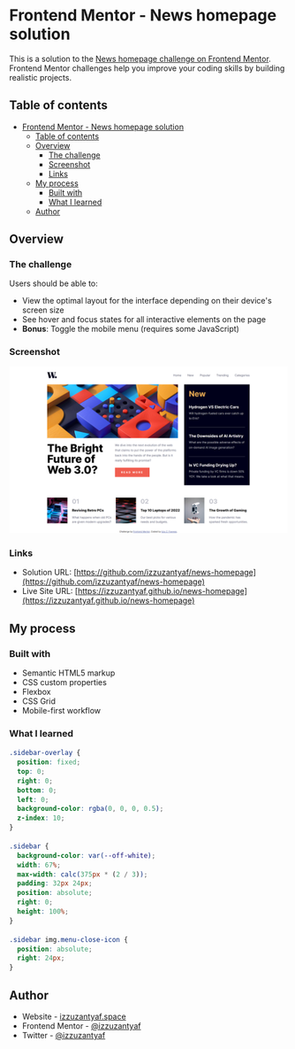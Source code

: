 # Frontend Mentor - News homepage solution

This is a solution to the [News homepage challenge on Frontend Mentor](https://www.frontendmentor.io/challenges/news-homepage-H6SWTa1MFl). Frontend Mentor challenges help you improve your coding skills by building realistic projects. 

## Table of contents

- [Frontend Mentor - News homepage solution](#frontend-mentor---news-homepage-solution)
  - [Table of contents](#table-of-contents)
  - [Overview](#overview)
    - [The challenge](#the-challenge)
    - [Screenshot](#screenshot)
    - [Links](#links)
  - [My process](#my-process)
    - [Built with](#built-with)
    - [What I learned](#what-i-learned)
  - [Author](#author)

## Overview

### The challenge

Users should be able to:

- View the optimal layout for the interface depending on their device's screen size
- See hover and focus states for all interactive elements on the page
- **Bonus**: Toggle the mobile menu (requires some JavaScript)

### Screenshot

![](./screenshot.jpg)

### Links

- Solution URL: [https://github.com/izzuzantyaf/news-homepage](https://github.com/izzuzantyaf/news-homepage)
- Live Site URL: [https://izzuzantyaf.github.io/news-homepage](https://izzuzantyaf.github.io/news-homepage)

## My process

### Built with

- Semantic HTML5 markup
- CSS custom properties
- Flexbox
- CSS Grid
- Mobile-first workflow

### What I learned

```css
.sidebar-overlay {
  position: fixed;
  top: 0;
  right: 0;
  bottom: 0;
  left: 0;
  background-color: rgba(0, 0, 0, 0.5);
  z-index: 10;
}

.sidebar {
  background-color: var(--off-white);
  width: 67%;
  max-width: calc(375px * (2 / 3));
  padding: 32px 24px;
  position: absolute;
  right: 0;
  height: 100%;
}

.sidebar img.menu-close-icon {
  position: absolute;
  right: 24px;
}
```

## Author

- Website - [izzuzantyaf.space](https://izzuzantyaf.space)
- Frontend Mentor - [@izzuzantyaf](https://www.frontendmentor.io/profile/izzuzantyaf)
- Twitter - [@izzuzantyaf](https://www.twitter.com/izzuzantyaf)